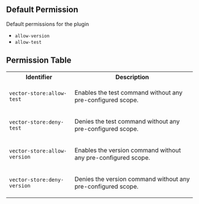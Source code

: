 ## Default Permission

Default permissions for the plugin

- `allow-version`
- `allow-test`

## Permission Table

<table>
<tr>
<th>Identifier</th>
<th>Description</th>
</tr>


<tr>
<td>

`vector-store:allow-test`

</td>
<td>

Enables the test command without any pre-configured scope.

</td>
</tr>

<tr>
<td>

`vector-store:deny-test`

</td>
<td>

Denies the test command without any pre-configured scope.

</td>
</tr>

<tr>
<td>

`vector-store:allow-version`

</td>
<td>

Enables the version command without any pre-configured scope.

</td>
</tr>

<tr>
<td>

`vector-store:deny-version`

</td>
<td>

Denies the version command without any pre-configured scope.

</td>
</tr>
</table>
